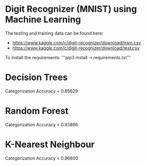 # Digit Recognizer (MNIST) using Machine Learning

The testing and training data can be found here:
  - https://www.kaggle.com/c/digit-recognizer/download/train.csv
  - https://www.kaggle.com/c/digit-recognizer/download/test.csv

To install the requirements: '''pip3 install -r requirements.txt'''

# Decision Trees
Categorization Accuracy = 0.85629

# Random Forest
Categorization Accuracy = 0.93886

# K-Nearest Neighbour
Categorization Accuracy = 0.96800
